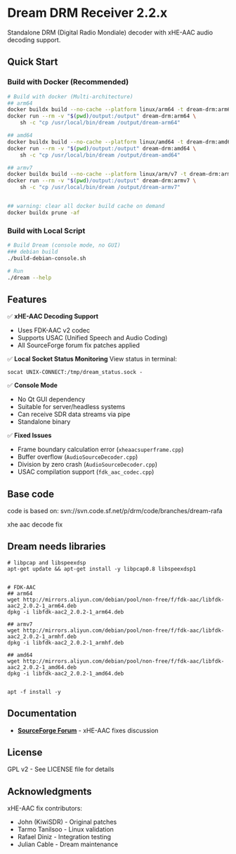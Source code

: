 # Dream DRM Receiver 2.2.x

Standalone DRM (Digital Radio Mondiale) decoder with xHE-AAC audio decoding support.

## Quick Start

### Build with Docker (Recommended)

```bash
# Build with docker (Multi-architecture)
## arm64
docker buildx build --no-cache --platform linux/arm64 -t dream-drm:arm64 .
docker run --rm -v "$(pwd)/output:/output" dream-drm:arm64 \
    sh -c "cp /usr/local/bin/dream /output/dream-arm64"

## amd64
docker buildx build --no-cache --platform linux/amd64 -t dream-drm:amd64 .
docker run --rm -v "$(pwd)/output:/output" dream-drm:amd64 \
    sh -c "cp /usr/local/bin/dream /output/dream-amd64"

## armv7
docker buildx build --no-cache --platform linux/arm/v7 -t dream-drm:armv7 .
docker run --rm -v "$(pwd)/output:/output" dream-drm:armv7 \
    sh -c "cp /usr/local/bin/dream /output/dream-armv7"


## warning: clear all docker build cache on demand
docker buildx prune -af

```

### Build with Local Script

```bash
# Build Dream (console mode, no GUI)
### debian build
./build-debian-console.sh

# Run
./dream --help

```

## Features

✅ **xHE-AAC Decoding Support**
- Uses FDK-AAC v2 codec
- Supports USAC (Unified Speech and Audio Coding)
- All SourceForge forum fix patches applied

✅ **Local Socket Status Monitoring**
View status in terminal:
```
socat UNIX-CONNECT:/tmp/dream_status.sock -
```


✅ **Console Mode**
- No Qt GUI dependency
- Suitable for server/headless systems
- Can receive SDR data streams via pipe
- Standalone binary

✅ **Fixed Issues**
- Frame boundary calculation error (`xheaacsuperframe.cpp`)
- Buffer overflow (`AudioSourceDecoder.cpp`)
- Division by zero crash (`AudioSourceDecoder.cpp`)
- USAC compilation support (`fdk_aac_codec.cpp`)

## Base code
code is based on:
svn://svn.code.sf.net/p/drm/code/branches/dream-rafa

xhe aac decode fix

## Dream needs libraries
```
# libpcap and libspeexdsp
apt-get update && apt-get install -y libpcap0.8 libspeexdsp1


# FDK-AAC
## arm64
wget http://mirrors.aliyun.com/debian/pool/non-free/f/fdk-aac/libfdk-aac2_2.0.2-1_arm64.deb
dpkg -i libfdk-aac2_2.0.2-1_arm64.deb

## armv7
wget http://mirrors.aliyun.com/debian/pool/non-free/f/fdk-aac/libfdk-aac2_2.0.2-1_armhf.deb
dpkg -i libfdk-aac2_2.0.2-1_armhf.deb

## amd64
wget http://mirrors.aliyun.com/debian/pool/non-free/f/fdk-aac/libfdk-aac2_2.0.2-1_amd64.deb
dpkg -i libfdk-aac2_2.0.2-1_amd64.deb


apt -f install -y
```

## Documentation

- **[SourceForge Forum](https://sourceforge.net/p/drm/discussion/general/thread/01c6e64c3b/)** - xHE-AAC fixes discussion

## License

GPL v2 - See LICENSE file for details

## Acknowledgments

xHE-AAC fix contributors:
- John (KiwiSDR) - Original patches
- Tarmo Tanilsoo - Linux validation
- Rafael Diniz - Integration testing
- Julian Cable - Dream maintenance
